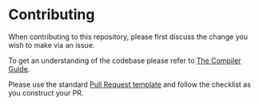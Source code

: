 # Contributing

When contributing to this repository, please first discuss the change you wish to make via an issue.

To get an understanding of the codebase please refer to [The Compiler Guide](docs/compiler_guide.md).

Please use the standard [Pull Request template](docs/pull_request_template.md) and follow the checklist as you construct your PR.

